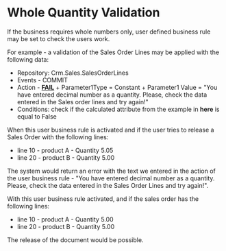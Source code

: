 
# Whole Quantity Validation

If the business requires whole numbers only, user defined business rule may be set to check the users work.

For example - a validation of the Sales Order Lines may be applied with the following data:
- Repository: Crm.Sales.SalesOrderLines
- Events - COMMIT
- Action - **[FAIL](https://github.com/ErpNetDocs/tech/blob/master/advanced/business-rules/action-types/fail.md)** + Parameter1Type = Constant + Parameter1 Value = "You have entered decimal number as a quantity. Please, check the data entered in the Sales order lines and try again!"
- Conditions: check if the calculated attribute from the example in **here** is equal to False

When this user business rule is activated and if the user tries to release a Sales Order with the following lines:
- line 10 - product A - Quantity 5.05
- line 20 - product B - Quantity 5.00

The system would return an error with the text we entered in the action of the user business rule - "You have entered decimal number as a quantity. Please, check the data entered in the Sales Order Lines and try again!".

With this user business rule activated, and if the sales order has the following lines:
- line 10 - product A - Quantity 5.00
- line 20 - product B - Quantity 5.00

The release of the document would be possible.
